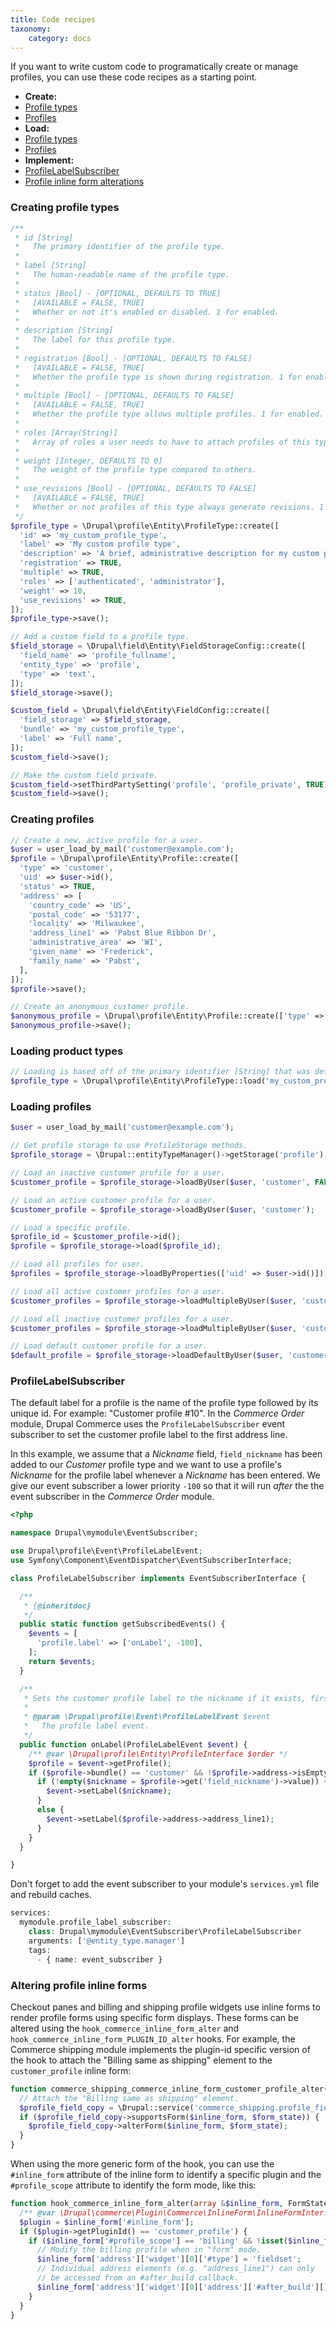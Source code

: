 ```yaml
---
title: Code recipes
taxonomy:
    category: docs
---
```


If you want to write custom code to programatically create or manage profiles, you can use these code recipes as a starting point.
- **Create:**
 - [Profile types](#creating-profile-types)
 - [Profiles](#creating-profiles)
- **Load:**
 - [Profile types](#loading-profile-types)
 - [Profiles](#loading-profiles)
- **Implement:**
 - [ProfileLabelSubscriber](#profilelabelsubscriber)
 - [Profile inline form alterations](#altering-profile-inline-forms)

### Creating profile types
```php
/**
 * id [String]
 *   The primary identifier of the profile type.
 *
 * label [String]
 *   The human-readable name of the profile type.
 *
 * status [Bool] - [OPTIONAL, DEFAULTS TO TRUE]
 *   [AVAILABLE = FALSE, TRUE]
 *   Whether or not it's enabled or disabled. 1 for enabled.
 *
 * description [String]
 *   The label for this profile type.
 *
 * registration [Bool] - [OPTIONAL, DEFAULTS TO FALSE]
 *   [AVAILABLE = FALSE, TRUE]
 *   Whether the profile type is shown during registration. 1 for enabled.
 *
 * multiple [Bool] - [OPTIONAL, DEFAULTS TO FALSE]
 *   [AVAILABLE = FALSE, TRUE]
 *   Whether the profile type allows multiple profiles. 1 for enabled.
 *
 * roles [Array(String)]
 *   Array of roles a user needs to have to attach profiles of this type.
 *
 * weight [Integer, DEFAULTS TO 0]
 *   The weight of the profile type compared to others.
 *
 * use_revisions [Bool] - [OPTIONAL, DEFAULTS TO FALSE]
 *   [AVAILABLE = FALSE, TRUE]
 *   Whether or not profiles of this type always generate revisions. 1 for enabled.
 */
$profile_type = \Drupal\profile\Entity\ProfileType::create([
  'id' => 'my_custom_profile_type',
  'label' => 'My custom profile type',
  'description' => 'A brief, administrative description for my custom profile type',
  'registration' => TRUE,
  'multiple' => TRUE,
  'roles' => ['authenticated', 'administrator'],
  'weight' => 10,
  'use_revisions' => TRUE,
]);
$profile_type->save();

// Add a custom field to a profile type.
$field_storage = \Drupal\field\Entity\FieldStorageConfig::create([
  'field_name' => 'profile_fullname',
  'entity_type' => 'profile',
  'type' => 'text',
]);
$field_storage->save();

$custom_field = \Drupal\field\Entity\FieldConfig::create([
  'field_storage' => $field_storage,
  'bundle' => 'my_custom_profile_type',
  'label' => 'Full name',
]);
$custom_field->save();

// Make the custom field private.
$custom_field->setThirdPartySetting('profile', 'profile_private', TRUE);
$custom_field->save();
```

### Creating profiles
```php
// Create a new, active profile for a user.
$user = user_load_by_mail('customer@example.com');
$profile = \Drupal\profile\Entity\Profile::create([
  'type' => 'customer',
  'uid' => $user->id(),
  'status' => TRUE,
  'address' => [
    'country_code' => 'US',
    'postal_code' => '53177',
    'locality' => 'Milwaukee',
    'address_line1' => 'Pabst Blue Ribbon Dr',
    'administrative_area' => 'WI',
    'given_name' => 'Frederick',
    'family_name' => 'Pabst',
  ],
]);
$profile->save();

// Create an anonymous customer profile.
$anonymous_profile = \Drupal\profile\Entity\Profile::create(['type' => 'customer']);
$anonymous_profile->save();
```

### Loading product types
```php
// Loading is based off of the primary identifier [String] that was defined when creating it.
$profile_type = \Drupal\profile\Entity\ProfileType::load('my_custom_profile_type');
```

### Loading profiles
```php
$user = user_load_by_mail('customer@example.com');

// Get profile storage to use ProfileStorage methods.
$profile_storage = \Drupal::entityTypeManager()->getStorage('profile');

// Load an inactive customer profile for a user.
$customer_profile = $profile_storage->loadByUser($user, 'customer', FALSE);

// Load an active customer profile for a user.
$customer_profile = $profile_storage->loadByUser($user, 'customer');

// Load a specific profile.
$profile_id = $customer_profile->id();
$profile = $profile_storage->load($profile_id);

// Load all profiles for user.
$profiles = $profile_storage->loadByProperties(['uid' => $user->id()]);

// Load all active customer profiles for a user.
$customer_profiles = $profile_storage->loadMultipleByUser($user, 'customer');

// Load all inactive customer profiles for a user.
$customer_profiles = $profile_storage->loadMultipleByUser($user, 'customer', FALSE);

// Load default customer profile for a user.
$default_profile = $profile_storage->loadDefaultByUser($user, 'customer');
```

### ProfileLabelSubscriber
The default label for a profile is the name of the profile type followed by its unique id. For example: "Customer profile #10". In the *Commerce Order* module, Drupal Commerce uses the `ProfileLabelSubscriber` event subscriber to set the customer profile label to the first address line.

In this example, we assume that a *Nickname* field, `field_nickname` has been added to our *Customer* profile type and we want to use a profile's *Nickname* for the profile label whenever a *Nickname* has been entered. We give our event subscriber a lower priority `-100` so that it will run *after* the the event subscriber in the *Commerce Order* module.
```php
<?php

namespace Drupal\mymodule\EventSubscriber;

use Drupal\profile\Event\ProfileLabelEvent;
use Symfony\Component\EventDispatcher\EventSubscriberInterface;

class ProfileLabelSubscriber implements EventSubscriberInterface {

  /**
   * {@inheritdoc}
   */
  public static function getSubscribedEvents() {
    $events = [
      'profile.label' => ['onLabel', -100],
    ];
    return $events;
  }

  /**
   * Sets the customer profile label to the nickname if it exists, first address line otherwise.
   *
   * @param \Drupal\profile\Event\ProfileLabelEvent $event
   *   The profile label event.
   */
  public function onLabel(ProfileLabelEvent $event) {
    /** @var \Drupal\profile\Entity\ProfileInterface $order */
    $profile = $event->getProfile();
    if ($profile->bundle() == 'customer' && !$profile->address->isEmpty()) {
      if (!empty($nickname = $profile->get('field_nickname')->value)) {
        $event->setLabel($nickname);
      }
      else {
        $event->setLabel($profile->address->address_line1);
      }
    }
  }

}
```

Don't forget to add the event subscriber to your module's `services.yml` file and rebuild caches.
```php
services:
  mymodule.profile_label_subscriber:
    class: Drupal\mymodule\EventSubscriber\ProfileLabelSubscriber
    arguments: ['@entity_type.manager']
    tags:
      - { name: event_subscriber }
```

### Altering profile inline forms
Checkout panes and billing and shipping profile widgets use inline forms to render profile forms using specific form displays. These forms can be altered using the `hook_commerce_inline_form_alter` and `hook_commerce_inline_form_PLUGIN_ID_alter` hooks. For example, the Commerce shipping module implements the plugin-id specific version of the hook to attach the "Billing same as shipping" element to the `customer_profile` inline form:

```php
function commerce_shipping_commerce_inline_form_customer_profile_alter(array &$inline_form, FormStateInterface $form_state, array &$complete_form) {
  // Attach the "Billing same as shipping" element.
  $profile_field_copy = \Drupal::service('commerce_shipping.profile_field_copy');
  if ($profile_field_copy->supportsForm($inline_form, $form_state)) {
    $profile_field_copy->alterForm($inline_form, $form_state);
  }
}
```

When using the more generic form of the hook, you can use the `#inline_form` attribute of the inline form to identify a specific plugin and the `#profile_scope` attribute to identify the form mode, like this:

```php
function hook_commerce_inline_form_alter(array &$inline_form, FormStateInterface $form_state, array &$complete_form) {
  /** @var \Drupal\commerce\Plugin\Commerce\InlineForm\InlineFormInterface $plugin */
  $plugin = $inline_form['#inline_form'];
  if ($plugin->getPluginId() == 'customer_profile') {
    if ($inline_form['#profile_scope'] == 'billing' && !isset($inline_form['rendered'])) {
      // Modify the billing profile when in "form" mode.
      $inline_form['address']['widget'][0]['#type'] = 'fieldset';
      // Individual address elements (e.g. "address_line1") can only
      // be accessed from an #after_build callback.
      $inline_form['address']['widget'][0]['address']['#after_build'][] = 'your_callback';
    }
  }
}
```

